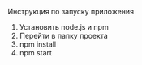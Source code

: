 Инструкция по запуску приложения 

1. Установить node.js и npm 
2. Перейти в папку проекта 
3. npm install 
4. npm start
